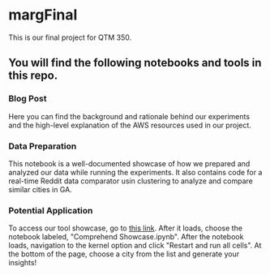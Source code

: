 # margFinal
This is our final project for QTM 350.

## You will find the following notebooks and tools in this repo. 

### Blog Post 
Here you can find the background and rationale behind our experiments and the high-level explanation of the AWS resources used in our project.

### Data Preparation
This notebook is a well-documented showcase of how we prepared and analyzed our data while running the experiments. It also contains code for a real-time Reddit data comparator usin clustering to analyze and compare similar cities in GA.

### Potential Application
To access our tool showcase, go to [this link](https://mybinder.org/v2/gh/sharvil09/margFinal/HEAD). After it loads, choose the notebook labeled, "Comprehend Showcase.ipynb". After the notebook loads, navigation to the kernel option and click "Restart and run all cells". At the bottom of the page, choose a city from the list and generate your insights!
